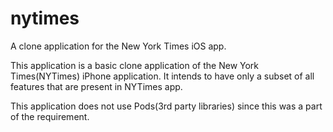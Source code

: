 # nytimes
A clone application for the New York Times iOS app.

This application is a basic clone application of the New York Times(NYTimes) iPhone application. It intends to have only a subset of all features that are present in NYTimes app.

This application does not use Pods(3rd party libraries) since this was a part of the requirement.


